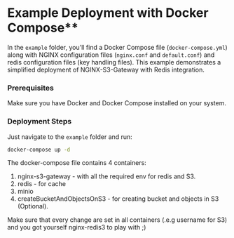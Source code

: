 # Example Deployment with Docker Compose**

In the `example` folder, you'll find a Docker Compose file (`docker-compose.yml`) along with NGINX configuration files (`nginx.conf` and `default.conf`) and redis configuration files (key handling files). This example demonstrates a simplified deployment of NGINX-S3-Gateway with Redis integration.

### Prerequisites

Make sure you have Docker and Docker Compose installed on your system.


### Deployment Steps

Just navigate to the `example` folder and run:
```bash
docker-compose up -d
```

The docker-compose file contains 4 containers:
1. nginx-s3-gateway - with all the required env for redis and S3.
2. redis - for cache
3. minio
4. createBucketAndObjectsOnS3 - for creating bucket and objects in S3 (Optional).

Make sure that every change are set in all containers (.e.g username for S3) and you got yourself nginx-redis3 to play with ;)
